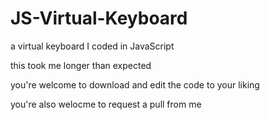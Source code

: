 # JS-Virtual-Keyboard
a virtual keyboard I coded in JavaScript

this took me longer than expected

you're welcome to download and edit the code to your liking

you're also welocme to request a pull from me
